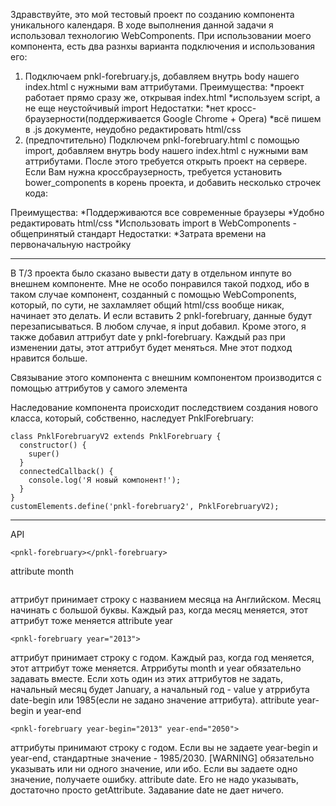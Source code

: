 Здравствуйте, это мой тестовый проект по созданию компонента уникального календаря.
В ходе выполнения данной задачи я использовал технологию WebComponents. При использовании моего компонента, есть два разнхы варианта подключения и использования его:
1. Подключаем pnkl-forebruary.js, добавляем внутрь body нашего index.html <pnkl-forebruary></pnkl-forebruary> с нужными вам аттрибутами. 
Преимущества:
*проект работает прямо сразу же, открывая index.html
*используем script, а не еще неустойчивый import
Недостатки:
*нет кросс-браузерности(поддерживается Google Chrome + Opera)
*всё пишем в .js документе, неудобно редактировать html/css
2. (предпочтительно) Подключем pnkl-forebruary.html с помощью import, добавляем внутрь body нашего index.html <pnkl-forebruary></pnkl-forebruary> с нужными вам аттрибутами. После этого требуется открыть проект на сервере. Если Вам нужна кроссбраузерность, требуется установить bower_components в корень проекта, и добавить несколько строчек кода: 
<script src="bower_components/webcomponentsjs/webcomponents-loader.js"></script>
<script>
  window.addEventListener('WebComponentsReady', function() {
    // At this point we are guaranteed that all required polyfills have loaded,
    // all HTML imports have loaded, and all defined custom elements have upgraded
    let MyElement = customElements.get('pnkl-forebruary');
    let element = document.querySelector('pnkl-forebruary');
    console.assert(element instanceof MyElement); 
  });
</script>
Преимущества: 
*Поддерживаются все современные браузеры
*Удобно редактировать html/css
*Использовать import в WebComponents - общепринятый стандарт
Недостатки:
*Затрата времени на первоначальную настройку

----------------------------------------------------------------------------------------------------------------------------------------------------

В Т/З проекта было сказано вывести дату в отдельном инпуте во внешнем компоненте. Мне не особо понравился такой подход, ибо в таком случае компонент, созданный с помощью WebComponents, который, по сути, не захламляет общий html/css вообще никак, начинает это делать. И если вставить 2 pnkl-forebruary, данные будут перезаписываться. В любом случае, я input добавил. Кроме этого, я также добавил аттрибут date у pnkl-forebruary. Каждый раз при изменении даты, этот аттрибут будет меняться. Мне этот подход нравится больше.

Связывание этого компонента с внешним компонентом производится с помощью аттрибутов у самого элемента

Наследование компонента происходит последствием создания нового класса, который, собственно, наследует PnklForebruary:
```
class PnklForebruaryV2 extends PnklForebruary {
  constructor() {
    super()
  }
  connectedCallback() {
    console.log('Я новый компонент!');
  }
}
customElements.define('pnkl-forebruary2', PnklForebruaryV2);
```

-----------------------------------------------------------------------------------------------------------------------------------------------------------
API
```
<pnkl-forebruary></pnkl-forebruary>
```
attribute month   
```<pnkl-forebruary month="February"> 
```
аттрибут принимает строку с названием месяца на Английском. Месяц начинать с большой буквы. Каждый раз, когда месяц меняется, этот аттрибут тоже меняется
attribute year   
```
<pnkl-forebruary year="2013"> 
```
аттрибут принимает строку с годом. Каждый раз, когда год меняется, этот аттрибут тоже меняется.
Атррибуты month и year обязательно задавать вместе. Если хоть один из этих аттрибутов не задать, начальный месяц будет January, а начальный год - value у атррибута date-begin или 1985(если не задано значение аттрибута).
attribute year-begin и year-end 
```
<pnkl-forebruary year-begin="2013" year-end="2050">
``` 
аттрибуты принимают строку с годом. Если вы не задаете year-begin и year-end, стандартные значение - 1985/2030.
[WARNING] обязательно указывать или ни одного значение, или ибо. Если вы задаете одно значение, получаете ошибку.
attribute date. Его не надо указывать, достаточно просто getAttribute. Задавание date не дает ничего.
